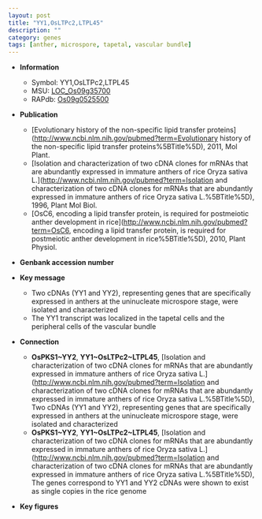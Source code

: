 ```yaml
---
layout: post
title: "YY1,OsLTPc2,LTPL45"
description: ""
category: genes
tags: [anther, microspore, tapetal, vascular bundle]
---
```


* **Information**  
    + Symbol: YY1,OsLTPc2,LTPL45  
    + MSU: [LOC_Os09g35700](http://rice.plantbiology.msu.edu/cgi-bin/ORF_infopage.cgi?orf=LOC_Os09g35700)  
    + RAPdb: [Os09g0525500](http://rapdb.dna.affrc.go.jp/viewer/gbrowse_details/irgsp1?name=Os09g0525500)  

* **Publication**  
    + [Evolutionary history of the non-specific lipid transfer proteins](http://www.ncbi.nlm.nih.gov/pubmed?term=Evolutionary history of the non-specific lipid transfer proteins%5BTitle%5D), 2011, Mol Plant.
    + [Isolation and characterization of two cDNA clones for mRNAs that are abundantly expressed in immature anthers of rice Oryza sativa L.](http://www.ncbi.nlm.nih.gov/pubmed?term=Isolation and characterization of two cDNA clones for mRNAs that are abundantly expressed in immature anthers of rice Oryza sativa L.%5BTitle%5D), 1996, Plant Mol Biol.
    + [OsC6, encoding a lipid transfer protein, is required for postmeiotic anther development in rice](http://www.ncbi.nlm.nih.gov/pubmed?term=OsC6, encoding a lipid transfer protein, is required for postmeiotic anther development in rice%5BTitle%5D), 2010, Plant Physiol.

* **Genbank accession number**  

* **Key message**  
    + Two cDNAs (YY1 and YY2), representing genes that are specifically expressed in anthers at the uninucleate microspore stage, were isolated and characterized
    + The YY1 transcript was localized in the tapetal cells and the peripheral cells of the vascular bundle

* **Connection**  
    + __OsPKS1~YY2__, __YY1~OsLTPc2~LTPL45__, [Isolation and characterization of two cDNA clones for mRNAs that are abundantly expressed in immature anthers of rice Oryza sativa L.](http://www.ncbi.nlm.nih.gov/pubmed?term=Isolation and characterization of two cDNA clones for mRNAs that are abundantly expressed in immature anthers of rice Oryza sativa L.%5BTitle%5D), Two cDNAs (YY1 and YY2), representing genes that are specifically expressed in anthers at the uninucleate microspore stage, were isolated and characterized
    + __OsPKS1~YY2__, __YY1~OsLTPc2~LTPL45__, [Isolation and characterization of two cDNA clones for mRNAs that are abundantly expressed in immature anthers of rice Oryza sativa L.](http://www.ncbi.nlm.nih.gov/pubmed?term=Isolation and characterization of two cDNA clones for mRNAs that are abundantly expressed in immature anthers of rice Oryza sativa L.%5BTitle%5D), The genes correspond to YY1 and YY2 cDNAs were shown to exist as single copies in the rice genome

* **Key figures**  


